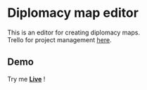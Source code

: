 # Diplomacy map editor
This is an editor for creating diplomacy maps.  
Trello for project management [here](https://trello.com/b/VjPp5e5I/map-editor).

## Demo
Try me [**Live**](https://digi-diplo.github.io/map-editor/) !
